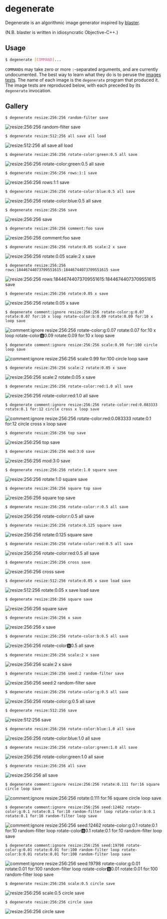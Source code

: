# degenerate

Degenerate is an algorithmic image generator inspired by [blaster](https://github.com/casey/blaster).

(N.B. blaster is written in idiosyncratic Objective-C++.)

## Usage

```bash
$ degenerate [COMMAND]...
```

`COMMAND`s may take zero or more `:`-separated arguments, and are currently
undocumented. The best way to learn what they do is to peruse the [images
tests](images). The name of each image is the `degenerate` program that
produced it. The image tests are reproduced below, with each preceded by its
`degenerate` invocation.

## Gallery

```
$ degenerate resize:256:256 random-filter save
```
![resize:256:256 random-filter save](images/resize%3A256%3A256%20random-filter%20save.png)

```
$ degenerate resize:512:256 all save all load
```
![resize:512:256 all save all load](images/resize%3A512%3A256%20all%20save%20all%20load.png)

```
$ degenerate resize:256:256 rotate-color:green:0.5 all save
```
![resize:256:256 rotate-color:green:0.5 all save](images/resize%3A256%3A256%20rotate-color%3Agreen%3A0.5%20all%20save.png)

```
$ degenerate resize:256:256 rows:1:1 save
```
![resize:256:256 rows:1:1 save](images/resize%3A256%3A256%20rows%3A1%3A1%20save.png)

```
$ degenerate resize:256:256 rotate-color:blue:0.5 all save
```
![resize:256:256 rotate-color:blue:0.5 all save](images/resize%3A256%3A256%20rotate-color%3Ablue%3A0.5%20all%20save.png)

```
$ degenerate resize:256:256 save
```
![resize:256:256 save](images/resize%3A256%3A256%20save.png)

```
$ degenerate resize:256:256 comment:foo save
```
![resize:256:256 comment:foo save](images/resize%3A256%3A256%20comment%3Afoo%20save.png)

```
$ degenerate resize:256:256 rotate:0.05 scale:2 x save
```
![resize:256:256 rotate:0.05 scale:2 x save](images/resize%3A256%3A256%20rotate%3A0.05%20scale%3A2%20x%20save.png)

```
$ degenerate resize:256:256 rows:18446744073709551615:18446744073709551615 save
```
![resize:256:256 rows:18446744073709551615:18446744073709551615 save](images/resize%3A256%3A256%20rows%3A18446744073709551615%3A18446744073709551615%20save.png)

```
$ degenerate resize:256:256 rotate:0.05 x save
```
![resize:256:256 rotate:0.05 x save](images/resize%3A256%3A256%20rotate%3A0.05%20x%20save.png)

```
$ degenerate comment:ignore resize:256:256 rotate-color:g:0.07 rotate:0.07 for:10 x loop rotate-color:b:0.09 rotate:0.09 for:10 x loop save
```
![comment:ignore resize:256:256 rotate-color:g:0.07 rotate:0.07 for:10 x loop rotate-color:b:0.09 rotate:0.09 for:10 x loop save](images/comment%3Aignore%20resize%3A256%3A256%20rotate-color%3Ag%3A0.07%20rotate%3A0.07%20for%3A10%20x%20loop%20rotate-color%3Ab%3A0.09%20rotate%3A0.09%20for%3A10%20x%20loop%20save.png)

```
$ degenerate comment:ignore resize:256:256 scale:0.99 for:100 circle loop save
```
![comment:ignore resize:256:256 scale:0.99 for:100 circle loop save](images/comment%3Aignore%20resize%3A256%3A256%20scale%3A0.99%20for%3A100%20circle%20loop%20save.png)

```
$ degenerate resize:256:256 scale:2 rotate:0.05 x save
```
![resize:256:256 scale:2 rotate:0.05 x save](images/resize%3A256%3A256%20scale%3A2%20rotate%3A0.05%20x%20save.png)

```
$ degenerate resize:256:256 rotate-color:red:1.0 all save
```
![resize:256:256 rotate-color:red:1.0 all save](images/resize%3A256%3A256%20rotate-color%3Ared%3A1.0%20all%20save.png)

```
$ degenerate comment:ignore resize:256:256 rotate-color:red:0.083333 rotate:0.1 for:12 circle cross x loop save
```
![comment:ignore resize:256:256 rotate-color:red:0.083333 rotate:0.1 for:12 circle cross x loop save](images/comment%3Aignore%20resize%3A256%3A256%20rotate-color%3Ared%3A0.083333%20rotate%3A0.1%20for%3A12%20circle%20cross%20x%20loop%20save.png)

```
$ degenerate resize:256:256 top save
```
![resize:256:256 top save](images/resize%3A256%3A256%20top%20save.png)

```
$ degenerate resize:256:256 mod:3:0 save
```
![resize:256:256 mod:3:0 save](images/resize%3A256%3A256%20mod%3A3%3A0%20save.png)

```
$ degenerate resize:256:256 rotate:1.0 square save
```
![resize:256:256 rotate:1.0 square save](images/resize%3A256%3A256%20rotate%3A1.0%20square%20save.png)

```
$ degenerate resize:256:256 square top save
```
![resize:256:256 square top save](images/resize%3A256%3A256%20square%20top%20save.png)

```
$ degenerate resize:256:256 rotate-color:r:0.5 all save
```
![resize:256:256 rotate-color:r:0.5 all save](images/resize%3A256%3A256%20rotate-color%3Ar%3A0.5%20all%20save.png)

```
$ degenerate resize:256:256 rotate:0.125 square save
```
![resize:256:256 rotate:0.125 square save](images/resize%3A256%3A256%20rotate%3A0.125%20square%20save.png)

```
$ degenerate resize:256:256 rotate-color:red:0.5 all save
```
![resize:256:256 rotate-color:red:0.5 all save](images/resize%3A256%3A256%20rotate-color%3Ared%3A0.5%20all%20save.png)

```
$ degenerate resize:256:256 cross save
```
![resize:256:256 cross save](images/resize%3A256%3A256%20cross%20save.png)

```
$ degenerate resize:512:256 rotate:0.05 x save load save
```
![resize:512:256 rotate:0.05 x save load save](images/resize%3A512%3A256%20rotate%3A0.05%20x%20save%20load%20save.png)

```
$ degenerate resize:256:256 square save
```
![resize:256:256 square save](images/resize%3A256%3A256%20square%20save.png)

```
$ degenerate resize:256:256 x save
```
![resize:256:256 x save](images/resize%3A256%3A256%20x%20save.png)

```
$ degenerate resize:256:256 rotate-color:b:0.5 all save
```
![resize:256:256 rotate-color:b:0.5 all save](images/resize%3A256%3A256%20rotate-color%3Ab%3A0.5%20all%20save.png)

```
$ degenerate resize:256:256 scale:2 x save
```
![resize:256:256 scale:2 x save](images/resize%3A256%3A256%20scale%3A2%20x%20save.png)

```
$ degenerate resize:256:256 seed:2 random-filter save
```
![resize:256:256 seed:2 random-filter save](images/resize%3A256%3A256%20seed%3A2%20random-filter%20save.png)

```
$ degenerate resize:256:256 rotate-color:g:0.5 all save
```
![resize:256:256 rotate-color:g:0.5 all save](images/resize%3A256%3A256%20rotate-color%3Ag%3A0.5%20all%20save.png)

```
$ degenerate resize:512:256 save
```
![resize:512:256 save](images/resize%3A512%3A256%20save.png)

```
$ degenerate resize:256:256 rotate-color:blue:1.0 all save
```
![resize:256:256 rotate-color:blue:1.0 all save](images/resize%3A256%3A256%20rotate-color%3Ablue%3A1.0%20all%20save.png)

```
$ degenerate resize:256:256 rotate-color:green:1.0 all save
```
![resize:256:256 rotate-color:green:1.0 all save](images/resize%3A256%3A256%20rotate-color%3Agreen%3A1.0%20all%20save.png)

```
$ degenerate resize:256:256 all save
```
![resize:256:256 all save](images/resize%3A256%3A256%20all%20save.png)

```
$ degenerate comment:ignore resize:256:256 rotate:0.111 for:16 square circle loop save
```
![comment:ignore resize:256:256 rotate:0.111 for:16 square circle loop save](images/comment%3Aignore%20resize%3A256%3A256%20rotate%3A0.111%20for%3A16%20square%20circle%20loop%20save.png)

```
$ degenerate comment:ignore resize:256:256 seed:12462 rotate-color:g:0.1 rotate:0.1 for:10 random-filter loop rotate-color:b:0.1 rotate:0.1 for:10 random-filter loop save
```
![comment:ignore resize:256:256 seed:12462 rotate-color:g:0.1 rotate:0.1 for:10 random-filter loop rotate-color:b:0.1 rotate:0.1 for:10 random-filter loop save](images/comment%3Aignore%20resize%3A256%3A256%20seed%3A12462%20rotate-color%3Ag%3A0.1%20rotate%3A0.1%20for%3A10%20random-filter%20loop%20rotate-color%3Ab%3A0.1%20rotate%3A0.1%20for%3A10%20random-filter%20loop%20save.png)

```
$ degenerate comment:ignore resize:256:256 seed:19798 rotate-color:g:0.01 rotate:0.01 for:100 random-filter loop rotate-color:b:0.01 rotate:0.01 for:100 random-filter loop save
```
![comment:ignore resize:256:256 seed:19798 rotate-color:g:0.01 rotate:0.01 for:100 random-filter loop rotate-color:b:0.01 rotate:0.01 for:100 random-filter loop save](images/comment%3Aignore%20resize%3A256%3A256%20seed%3A19798%20rotate-color%3Ag%3A0.01%20rotate%3A0.01%20for%3A100%20random-filter%20loop%20rotate-color%3Ab%3A0.01%20rotate%3A0.01%20for%3A100%20random-filter%20loop%20save.png)

```
$ degenerate resize:256:256 scale:0.5 circle save
```
![resize:256:256 scale:0.5 circle save](images/resize%3A256%3A256%20scale%3A0.5%20circle%20save.png)

```
$ degenerate resize:256:256 circle save
```
![resize:256:256 circle save](images/resize%3A256%3A256%20circle%20save.png)
